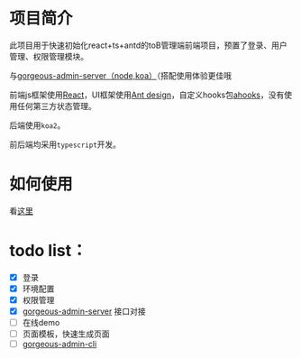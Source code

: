 # 项目简介

此项目用于快速初始化react+ts+antd的toB管理端前端项目，预置了登录、用户管理、权限管理模块。

与[gorgeous-admin-server（node,koa）](https://github.com/zhuhengtan/gorgeous-admin-server)（搭配使用体验更佳哦

前端js框架使用[React](https://zh-hans.reactjs.org)，UI框架使用[Ant design](https://ant.design/docs/react/introduce-cn)，自定义hooks包[ahooks](https://ahooks.js.org/zh-CN)，没有使用任何第三方状态管理。

后端使用`koa2`。

前后端均采用`typescript`开发。

# 如何使用

看[这里](/zh-cn/quick-start.md)

# todo list：

- [x] 登录
- [x] 环境配置
- [x] 权限管理
- [x] [gorgeous-admin-server](https://github.com/zhuhengtan/gorgeous-admin-server) 接口对接
- [ ] 在线demo
- [ ] 页面模板，快速生成页面
- [ ] [gorgeous-admin-cli](https://github.com/zhuhengtan/gorgeous-admin-cli)
